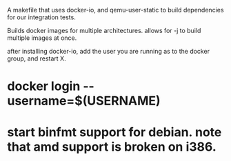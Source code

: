 A makefile that uses docker-io, and qemu-user-static to build dependencies for our integration tests.

Builds docker images for multiple architectures. allows for -j to build multiple images at once.


after installing docker-io, add the user you are running as to the docker group, and restart X.

# docker login --username=$(USERNAME)

# start binfmt support for debian. note that amd support is broken on i386.

